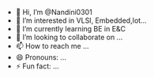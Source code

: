 - 👋 Hi, I’m @Nandini0301
- 👀 I’m interested in VLSI, Embedded,Iot...
- 🌱 I’m currently learning BE in E&C
- 💞️ I’m looking to collaborate on ...
- 📫 How to reach me ...
- 😄 Pronouns: ...
- ⚡ Fun fact: ...

<!---
Nandini0301/Nandini0301 is a ✨ special ✨ repository because its `README.md` (this file) appears on your GitHub profile.
You can click the Preview link to take a look at your changes.
--->

